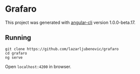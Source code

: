 # Grafaro

This project was generated with [angular-cli](https://github.com/angular/angular-cli) version 1.0.0-beta.17.

## Running

```
git clone https://github.com/lazarljubenovic/grafaro
cd grafaro
ng serve
```

Open `localhost:4200` in browser.
